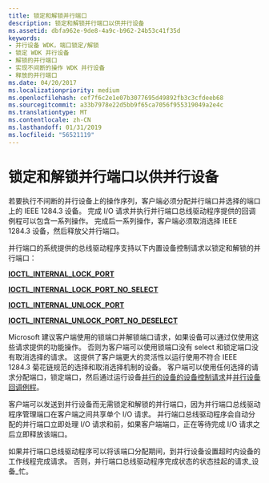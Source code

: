 ```yaml
---
title: 锁定和解锁并行端口
description: 锁定和解锁并行端口以供并行设备
ms.assetid: dbfa962e-9de8-4a9c-b962-24b53c41f35d
keywords:
- 并行设备 WDK，端口锁定/解锁
- 锁定 WDK 并行设备
- 解锁的并行端口
- 实现不间断的操作 WDK 并行设备
- 释放的并行端口
ms.date: 04/20/2017
ms.localizationpriority: medium
ms.openlocfilehash: cef7f6c2e1e07b3077695d49892fb3c3cfdeeb68
ms.sourcegitcommit: a33b7978e22d5bb9f65ca7056f955319049a2e4c
ms.translationtype: MT
ms.contentlocale: zh-CN
ms.lasthandoff: 01/31/2019
ms.locfileid: "56521119"
---
```

# <a name="locking-and-unlocking-a-parallel-port-for-use-by-a-parallel-device"></a>锁定和解锁并行端口以供并行设备





若要执行不间断的并行设备上的操作序列，客户端必须分配并行端口并选择的端口上的 IEEE 1284.3 设备。 完成 I/O 请求并执行并行端口总线驱动程序提供的回调例程可以包含一系列操作。 完成后一系列操作，客户端必须取消选择 IEEE 1284.3 设备，然后释放父并行端口。

并行端口的系统提供的总线驱动程序支持以下内置设备控制请求以锁定和解锁的并行端口：

[**IOCTL\_INTERNAL\_LOCK\_PORT**](https://msdn.microsoft.com/library/windows/hardware/ff544009)

[**IOCTL\_INTERNAL\_LOCK\_PORT\_NO\_SELECT**](https://msdn.microsoft.com/library/windows/hardware/ff544014)

[**IOCTL\_INTERNAL\_UNLOCK\_PORT**](https://msdn.microsoft.com/library/windows/hardware/ff544056)

[**IOCTL\_INTERNAL\_UNLOCK\_PORT\_NO\_DESELECT**](https://msdn.microsoft.com/library/windows/hardware/ff544060)

Microsoft 建议客户端使用的锁端口并解锁端口请求，如果设备可以通过仅使用这些请求提供的功能操作。 否则为客户端可以使用锁端口没有 select 和锁定端口没有取消选择的请求。 这提供了客户端更大的灵活性以运行使用不符合 IEEE 1284.3 菊花链规范的选择和取消选择机制的设备。 客户端可以使用任何选择的请求分配端口，锁定端口，然后通过运行设备[并行的设备的设备控制请求](https://msdn.microsoft.com/library/windows/hardware/ff543945)并[并行设备回调例程](https://msdn.microsoft.com/library/windows/hardware/ff544275)。

客户端可以发送到并行设备而无需锁定和解锁的并行端口，因为并行端口总线驱动程序管理端口在客户端之间共享单个 I/O 请求。 并行端口总线驱动程序会自动分配的并行端口立即处理 I/O 请求和前，如果客户端端口，正在等待完成 I/O 请求之后立即释放该端口。

如果并行端口总线驱动程序可以将该端口分配期间，到并行设备设置超时内设备的工作线程完成请求。 否则，并行端口总线驱动程序完成状态的状态挂起的请求\_设备\_忙。

 

 




